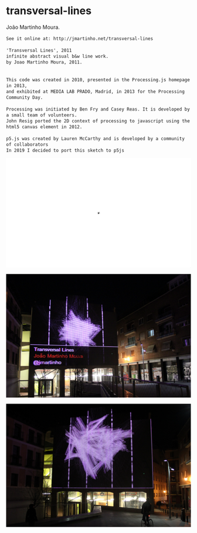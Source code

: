 # transversal-lines

  João Martinho Moura.


	See it online at: http://jmartinho.net/transversal-lines
		
	'Transversal Lines', 2011
	infinite abstract visual b&w line work.
	by Joao Martinho Moura, 2011. 


	This code was created in 2010, presented in the Processing.js homepage in 2013,
	and exhibited at MEDIA LAB PRADO, Madrid, in 2013 for the Processing Community Day.

	Processing was initiated by Ben Fry and Casey Reas. It is developed by a small team of volunteers.
	John Resig ported the 2D context of processing to javascript using the html5 canvas element in 2012.

	p5.js was created by Lauren McCarthy and is developed by a community of collaborators 
	In 2019 I decided to port this sketch to p5js 
    	


![alt text](https://github.com/jmartinho/Transversal-Lines/blob/master/Images/imageSequences.gif?raw=true)

![alt text](https://github.com/jmartinho/Transversal-Lines/blob/master/Images/transversal-lines_Joao-Martinho-Moura_MediaLabPrado_01.jpg?raw=true)

![alt text](https://github.com/jmartinho/Transversal-Lines/blob/master/Images/transversal-lines_Joao-Martinho-Moura_MediaLabPrado_02.jpg?raw=true)